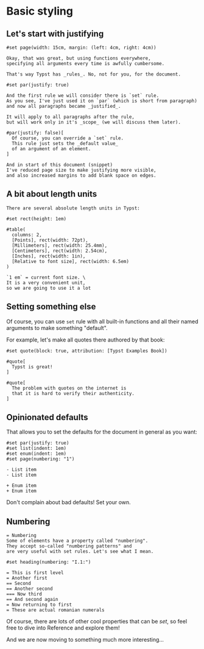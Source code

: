 # Basic styling
## Let's start with justifying
```typ
#set page(width: 15cm, margin: (left: 4cm, right: 4cm))

Okay, that was great, but using functions everywhere,
specifying all arguments every time is awfully cumbersome.

That's way Typst has _rules_. No, not for you, for the document.

#set par(justify: true)

And the first rule we will consider there is `set` rule.
As you see, I've just used it on `par` (which is short from paragraph)
and now all paragraphs became _justified_.

It will apply to all paragraphs after the rule,
but will work only in it's _scope_ (we will discuss them later).

#par(justify: false)[
  Of course, you can override a `set` rule.
  This rule just sets the _default value_
  of an argument of an element.
]

And in start of this document (snippet)
I've reduced page size to make justifying more visible,
and also increased margins to add blank space on edges.
```

## A bit about length units
```typ
There are several absolute length units in Typst:

#set rect(height: 1em)

#table(
  columns: 2,
  [Points], rect(width: 72pt),
  [Millimeters], rect(width: 25.4mm),
  [Centimeters], rect(width: 2.54cm),
  [Inches], rect(width: 1in),
  [Relative to font size], rect(width: 6.5em)
)

`1 em` = current font size. \
It is a very convenient unit,
so we are going to use it a lot
```

## Setting something else
Of course, you can use `set` rule with all built-in functions
and all their named arguments to make something "default".

For example, let's make all quotes there authored by that book:

```typ
#set quote(block: true, attribution: [Typst Examples Book])

#quote[
  Typst is great!
]

#quote[
  The problem with quotes on the internet is
  that it is hard to verify their authenticity.
]
```

## Opinionated defaults
That allows you to set the defaults for the document in general as you want:
```typ
#set par(justify: true)
#set list(indent: 1em)
#set enum(indent: 1em)
#set page(numbering: "1")

- List item
- List item

+ Enum item
+ Enum item
```

Don't complain about bad defaults! Set your own.

## Numbering
```typ
= Numbering
Some of elements have a property called "numbering".
They accept so-called "numbering patterns" and
are very useful with set rules. Let's see what I mean.

#set heading(numbering: "I.1:")

= This is first level
= Another first
== Second
== Another second
=== Now third
== And second again
= Now returning to first
= These are actual romanian numerals
```

Of course, there are lots of other cool properties
that can be _set_, so feel free to dive into Reference
and explore them!

And we are now moving to something much more interesting…
